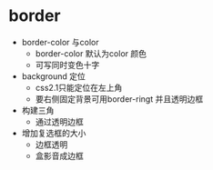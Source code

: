 # border

- border-color 与color
  - border-color 默认为color 颜色
  - 可写同时变色十字
- background 定位
  - css2.1只能定位在左上角
  - 要右侧固定背景可用border-ringt 并且透明边框
- 构建三角
  - 通过透明边框
- 增加复选框的大小
  - 边框透明
  - 盒影音成边框